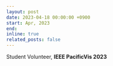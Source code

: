 ```yaml
---
layout: post
date: 2023-04-18 00:00:00 +0900
start: Apr, 2023
end: 
inline: true
related_posts: false
---
```


Student Volunteer, <b>IEEE PacificVis 2023</b>